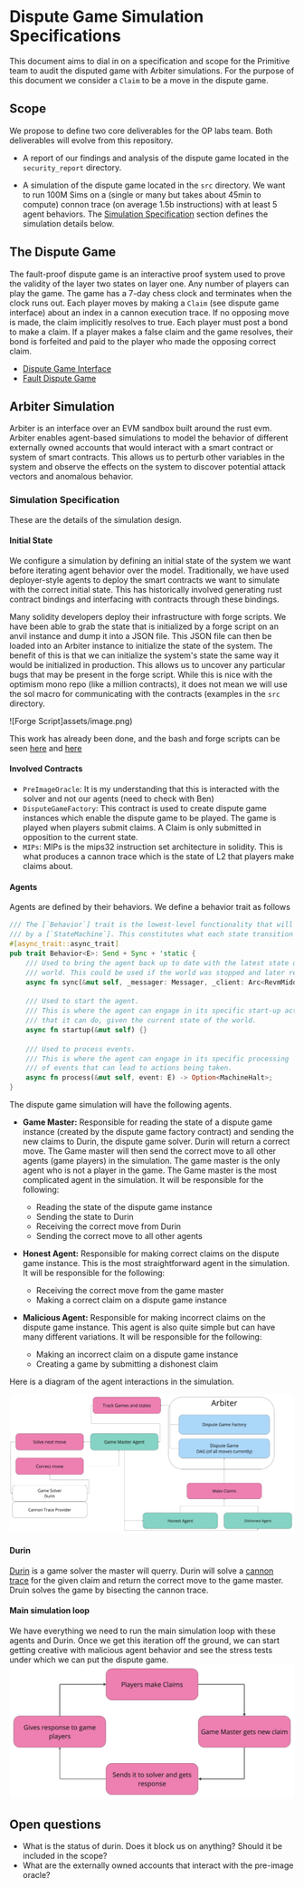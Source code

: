 # Dispute Game Simulation Specifications

This document aims to dial in on a specification and scope for the Primitive team to audit the disputed game with Arbiter simulations. 
For the purpose of this document we consider a `Claim` to be a move in the dispute game.

## Scope
We propose to define two core deliverables for the OP labs team. 
Both deliverables will evolve from this repository.
- A report of our findings and analysis of the dispute game located in the `security_report` directory.

- A simulation of the dispute game located in the `src` directory. 
We want to run 100M Sims on a (single or many but takes about 45min to compute) connon trace (on average 1.5b instructions) with at least 5 agent behaviors. The [Simulation Specification](#simulation-specification) section defines the simulation details below.

## The Dispute Game
The fault-proof dispute game is an interactive proof system used to prove the validity of the layer two states on layer one. 
Any number of players can play the game. The game has a 7-day chess clock and terminates when the clock runs out.
Each player moves by making a `Claim` (see dispute game interface) about an index in a cannon execution trace. 
If no opposing move is made, the claim implicitly resolves to true. 
Each player must post a bond to make a claim. 
If a player makes a false claim and the game resolves, their bond is forfeited and paid to the player who made the opposing correct claim.

- [Dispute Game Interface](https://github.com/ethereum-optimism/specs/blob/main/specs/dispute-game-interface.md)
- [Fault Dispute Game](https://github.com/ethereum-optimism/specs/blob/main/specs/fault-dispute-game.md)

## Arbiter Simulation

Arbiter is an interface over an EVM sandbox built around the rust evm. 
Arbiter enables agent-based simulations to model the behavior of different externally owned accounts that would interact with a smart contract or system of smart contracts. 
This allows us to perturb other variables in the system and observe the effects on the system to discover potential attack vectors and anomalous behavior. 

### Simulation Specification
These are the details of the simulation design.

#### Initial State
We configure a simulation by defining an initial state of the system we want before iterating agent behavior over the model. 
Traditionally, we have used deployer-style agents to deploy the smart contracts we want to simulate with the correct initial state. 
This has historically involved generating rust contract bindings and interfacing with contracts through these bindings.

Many solidity developers deploy their infrastructure with forge scripts. 
We have been able to grab the state that is initialized by a forge script on an anvil instance and dump it into a JSON file. 
This JSON file can then be loaded into an Arbiter instance to initialize the state of the system. 
The benefit of this is that we can initialize the system's state the same way it would be initialized in production. This allows us to uncover any particular bugs that may be present in the forge script. 
While this is nice with the optimism mono repo (like a million contracts), it does not mean we will use the sol macro for communicating with the contracts (examples in the `src` directory. 

![Forge Script]assets/image.png)

This work has already been done, and the bash and forge scripts can be seen [here](state-dump/dump.sh) and [here](state-dump/monorepo/packages/contracts-bedrock/scripts/fpac/FPACOPS.sol)

#### Involved Contracts
- `PreImageOracle`: It is my understanding that this is interacted with the solver and not our agents (need to check with Ben)
- `DisputeGameFactory`: This contract is used to create dispute game instances which enable the dispute game to be played. 
The game is played when players submit claims. 
A Claim is only submitted in opposition to the current state. 
- `MIPs`: MIPs is the mips32 instruction set architecture in solidity. 
This is what produces a cannon trace which is the state of L2 that players make claims about.

#### Agents

Agents are defined by their behaviors. 
We define a behavior trait as follows
```rust
/// The [`Behavior`] trait is the lowest-level functionality that will be used
/// by a [`StateMachine`]. This constitutes what each state transition will do.
#[async_trait::async_trait]
pub trait Behavior<E>: Send + Sync + 'static {
    /// Used to bring the agent back up to date with the latest state of the
    /// world. This could be used if the world was stopped and later restarted.
    async fn sync(&mut self, _messager: Messager, _client: Arc<RevmMiddleware>) {}

    /// Used to start the agent.
    /// This is where the agent can engage in its specific start-up activities
    /// that it can do, given the current state of the world.
    async fn startup(&mut self) {}

    /// Used to process events.
    /// This is where the agent can engage in its specific processing
    /// of events that can lead to actions being taken.
    async fn process(&mut self, event: E) -> Option<MachineHalt>;
}
```

The dispute game simulation will have the following agents.

- **Game Master:** Responsible for reading the state of a dispute game instance (created by the dispute game factory contract) and sending the new claims to Durin, the dispute game solver. 
Durin will return a correct move. The Game master will then send the correct move to all other agents (game players) in the simulation. 
The game master is the only agent who is not a player in the game. 
The Game master is the most complicated agent in the simulation. 
It will be responsible for the following:
    - Reading the state of the dispute game instance
    - Sending the state to Durin
    - Receiving the correct move from Durin
    - Sending the correct move to all other agents

- **Honest Agent:** Responsible for making correct claims on the dispute game instance. 
This is the most straightforward agent in the simulation. It will be responsible for the following:
    - Receiving the correct move from the game master
    - Making a correct claim on a dispute game instance

- **Malicious Agent:** Responsible for making incorrect claims on the dispute game instance. 
This agent is also quite simple but can have many different variations. 
It will be responsible for the following:
    - Making an incorrect claim on a dispute game instance
    - Creating a game by submitting a dishonest claim

Here is a diagram of the agent interactions in the simulation.

![Alt text](assets/image-1.png)

#### Durin

[Durin](https://github.com/anton-rs/durin) is a game solver the master will querry. 
Durin will solve a [cannon trace](https://github.com/ethereum-optimism/optimism/tree/develop/cannon) for the given claim and return the correct move to the game master.
Druin solves the game by bisecting the cannon trace.

#### Main simulation loop
We have everything we need to run the main simulation loop with these agents and Durin. 
Once we get this iteration off the ground, we can start getting creative with malicious agent behavior and see the stress tests under which we can put the dispute game.
![Alt text](assets/image-2.png)

## Open questions
- What is the status of durin. 
Does it block us on anything? Should it be included in the scope?
- What are the externally owned accounts that interact with the pre-image oracle? 